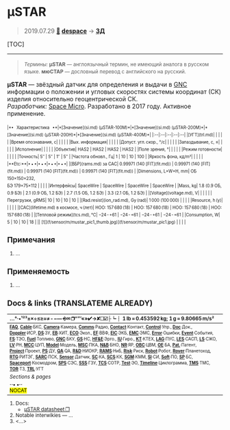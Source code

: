 # µSTAR
> 2019.07.29 **[🚀](../index/index.md) [despace](index.md)** → **[ЗД](sensor.md)**

[TOC]

---

> <small>*Термины:* **µSTAR** — англоязычный термин, не имеющий аналога в русском языке. **мюСТАР** — дословный перевод с английского на русский.</small>

**µSTAR** — звёздный датчик для определения и выдачи в [GNC](gnc.md) информации о положении и угловых скоростях системы координат (СК) изделия относительно геоцентрической СК.  
*Разработчик:* [Space Micro](space_micro.md). Разработано в 2017 году. Активное применение.

<small>

<small>
|*•    Характеристика    •*|*[Значение](si.md) (µSTAR-100M)*|*[Значение](si.md) (µSTAR-200M)*|*[Значение](si.md) (µSTAR-200H)*|*[Значение](si.md) (µSTAR-400M)*|
|:--|:--|:--|:--|:--|
|[УГТ](trl.md)|   |   |   |   |
|Время опознавания, с|   |   |   |   |
|Вых. информация|   |   |   |   |
|Допуст. угл. скор., °/с|   |   |   |   |
|Запаздывание, с, ≤|   |   |   |   |
|Исполнение|   |   |   |   |
|Объектив| HAS2  | HAS2  | HAS2  | HAS2  |
|Поле зрения, °|   |   |   |   |
|Режим готовности|   |   |   |   |
|Точность| 5″  | 5″  | 1″  | 5″  |
|Частота обновл., Гц| 1  | 10  | 10  | 100  |
|Яркость фона, кд/m²|   |   |   |   |
|**Etc:**|• • •|• • •|• • •|• • •|
|[ВБР](rams.md) за САС| 0.99971 (140 [FIT](fit.md))  | 0.99971 (140 [FIT](fit.md))  | 0.99971 (140 [FIT](fit.md))  | 0.99971 (140 [FIT](fit.md))  |
|Dimensions, L×W×H, mm| ОБ 150×150×232,<br> БЭ 179×75×112  |   |   |   |
|Интерфейсы| SpaceWire  | SpaceWire  | SpaceWire  | SpaceWire  |
|Mass, kg| 1.8 (0.9 ОБ, 0.9 БЭ)  | 2.1 (0.9 ОБ, 1.2 БЭ)  | 2.7 (1.5 ОБ, 1.2 БЭ)  | 3.3 (2.1 ОБ, 1.2 БЭ)  |
|[Voltage](voltage.md), V|   |   |   |   |
|Перегрузки, gRMS| 10  | 10  | 10  | 10  |
|[Rad.resist](ion_rad.md), Gy (rad)| 1 000 (100 000)  |   |   |   |
|Resource, h (y)|   |   |   |   |
|[САС](lifetime.md) в космосе, ч (лет)| НОО: 157 680 (18)  | НОО: 157 680 (18)  | НОО: 157 680 (18)  | НОО: 157 680 (18)  |
|[Тепловой режим](tcs.md), ℃| −24 ‑ +61  | −24 ‑ +61  | −24 ‑ +61  | −24 ‑ +61  |
|Consumption, W| 5  | 10  | 10  | 18  |
|| [![](f/sensor/m/mustar_pic1_thumb.jpg)](f/sensor/m/mustar_pic1.jpg) |  |  |  |

</small>



<p style="page-break-after:always"> </p>

## Примечания
   1. …



## Применяемость
   1. …



<p style="page-break-after:always"> </p>

## Docs & links (TRANSLATEME ALREADY)
|…°·•¹²³±×÷≤≥≈≠ ‑ −— ⎆✉ ❐“”’«»✔→✘☐☑├┕┆ 1 lb = 0.453592 kg; 1 g = 9.80665 m/s²|
|:--|
|<small>**[FAQ](faq.md)**, **[Cable](cable.md)**·БКС, **[Camera](camera.md)**·Камера, **[Comms](comms.md)**·Радио, **[Contact](contact.md)**·Контакт, **[Control](control.md)**·Упр., **[Doc](doc.md)**·Док., **[Doppler](doppler.md)**·ИСР, **[DS](ds.md)**·ЗУ, **[EB](eb.md)**·ХИТ, **[ECO](ecology.md)**·Экол., **[EF](ef.md)**·ВВФ, **[ElC](elc.md)**·ЭКБ, **[EMC](emc.md)**·ЭМС, **[Error](error.md)**·Ошибки, **[Event](event.md)**·События, **[FS](fs.md)**·ТЭО, **[Fuel](fuel.md)**·Топливо, **[GNC](gnc.md)**·БКУ, **[GS](scs.md)**·НС, **[HF&E](hfe.md)**·Эрго., **[IU](iu.md)**·Гиро., **[KT](kt.md)**·КТЕХ, **[LAG](lag.md)**·ПУC, **[LES](les.md)**·САСП, **[LS](ls.md)**·СЖО, **[LV](lv.md)**·РН, **[MCC](mcc.md)**·ЦУП, **[Model](model.md)**·Модель, **[MSC](sc.md)**·ПКА, **[N&B](nnb.md)**·БНО, **[NR](nr.md)**·ЯР, **[OBC](obc.md)**·ЦВМ, **[OE](oe.md)**·БА, **[Pat.](патент.md)**·Патент, **[Project](project.md)**·Проект, **[PS](ps.md)**·ДУ, **[QA](quality.md)**·QA, **[R&D](rnd.md)**·НИОКР, **[RAMS](rams.md)**·НиБ, **[Risk](risk.md)**·Риск, **[Robot](robotics.md)**·Робот, **[Rover](rover.md)**·Планетоход, **[RTG](rtg.md)**·РИТЭГ, **[SARC](sarc.md)**·ПСК, **[Sensor](sensor.md)**·Датчик, **[SC](sc.md)**·КА, **[SCS](scs.md)**·КК, **[SGM](sgm.md)**·КММ, **[SI](si.md)**·СИ, **[Soft](soft.md)**·ПО, **[SP](sp.md)**·БС, **[Spaceport](spaceport.md)**·Космодром, **[SPS](sps.md)**·СЭС, **[SSS](sss.md)**·ГЗУ, **[TCS](tcs.md)**·СОТР, **[Test](test.md)**·ЭО, **[Timeline](timeline.md)**·Циклограмма, **[TMS](tms.md)**·ТМС, **[TOR](tor.md)**·ТЗ, **[TRL](trl.md)**·УГТ</small>|
|*Sections & pages*|
|**··• [](.md) •··**<br> <mark>NOCAT</mark> |

   1. Docs:
      - [µSTAR datasheet ❐](f/sensor/m/mustar_datasheet.pdf)
   1. Notable interwikies — …
   1. <…>
